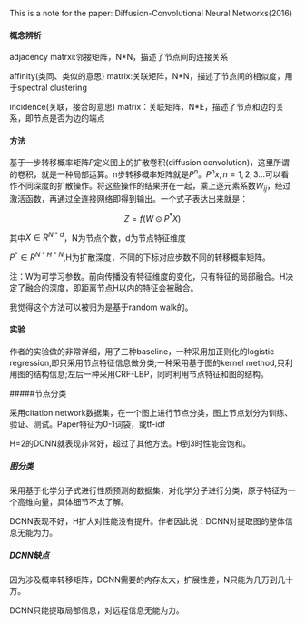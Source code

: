 This is a note for the paper: Diffusion-Convolutional Neural Networks(2016)



#### 概念辨析

adjacency matrxi:邻接矩阵，N*N，描述了节点间的连接关系   

affinity(类同、类似的意思) matrix:关联矩阵，N*N，描述了节点间的相似度，用于spectral clustering   

incidence(关联，接合的意思) matrix：关联矩阵，N*E，描述了节点和边的关系，即节点是否为边的端点

#### 方法

基于一步转移概率矩阵$P$定义图上的扩散卷积(diffusion convolution)，这里所谓的卷积，就是一种局部运算。n步转移概率矩阵就是$P^{n}$。$P^{n}x,n=1,2,3...$可以看作不同深度的扩散操作。将这些操作的结果拼在一起，乘上逐元素系数$W_{ij}$，经过激活函数，再通过全连接网络即得到输出。一个式子表达出来就是：

$$Z=f(W\odot P^{*}X)$$

其中$X \in R^{N*d}$，N为节点个数，d为节点特征维度   

$P^{*}\in R^{N*H*N}$,H为扩散深度，不同的下标对应步数不同的转移概率矩阵。   

注：W为可学习参数。前向传播没有特征维度的变化，只有特征的局部融合。H决定了融合的深度，即距离节点H以内的特征会被融合。     

我觉得这个方法可以被归为是基于random walk的。

#### 实验

作者的实验做的非常详细，用了三种baseline，一种采用加正则化的logistic regression,即只采用节点特征信息做分类;一种采用基于图的kernel method,只利用图的结构信息;左后一种采用CRF-LBP，同时利用节点特征和图的结构。

#####节点分类

采用citation network数据集，在一个图上进行节点分类，图上节点划分为训练、验证、测试。Paper特征为0-1词袋，或tf-idf   

H=2的DCNN就表现非常好，超过了其他方法。H到3时性能会饱和。   

##### 图分类

采用基于化学分子式进行性质预测的数据集，对化学分子进行分类，原子特征为一个高维向量，具体细节不太了解。   

DCNN表现不好，H扩大对性能没有提升。作者因此说：DCNN对提取图的整体信息无能为力。  

##### DCNN缺点

因为涉及概率转移矩阵，DCNN需要的内存太大，扩展性差，N只能为几万到几十万。   

DCNN只能提取局部信息，对远程信息无能为力。





